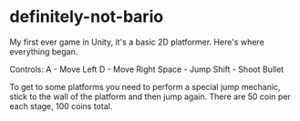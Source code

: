 # definitely-not-bario
My first ever game in Unity, it's a basic 2D platformer. Here's where everything began.

Controls:
A - Move Left 
D - Move Right 
Space - Jump
Shift - Shoot Bullet

To get to some platforms you need to perform a special jump mechanic, stick to the wall of the platform and then jump again.
There are 50 coin per each stage, 100 coins total.
